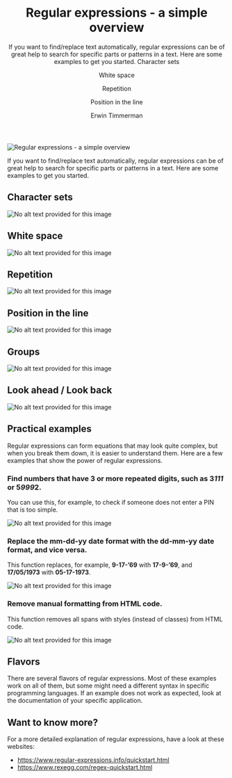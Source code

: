 ﻿---
author: Erwin Timmerman
header_img: _posts/img/2023-04-24-regular-expressions-a-simple-o.png
source: linkedin
source_file: linkedin_2023-04-24-T07-13-34
source_url: https://www.linkedin.com/pulse/regular-expressions-simple-overview-erwin-timmerman/
subtitle: "If you want to find/replace text automatically, regular expressions can\
  \ be of great help to search for specific parts or patterns in a text. Here are\
  \ some examples to get you started. \n  Character sets \n   \n    \n   \n  White\
  \ space \n   \n    \n   \n  Repetition \n   \n    \n   \n  Position in the line\
  \ \n   \n "
tags: []
title: Regular expressions - a simple overview

---
![Regular expressions - a simple overview]({{site.cdn_img_raw}}/_posts/img/2023-04-24-regular-expressions-a-simple-o.png)

If you want to find/replace text automatically, regular expressions can be of great help to search for specific parts or patterns in a text. Here are some examples to get you started.


## Character sets



![No alt text provided for this image]({{site.cdn_img_raw}}/_posts/img/1560340132224.png)

## White space



![No alt text provided for this image]({{site.cdn_img_raw}}/_posts/img/1559819902146.png)

## Repetition



![No alt text provided for this image]({{site.cdn_img_raw}}/_posts/img/1559820400518.png)

## Position in the line



![No alt text provided for this image]({{site.cdn_img_raw}}/_posts/img/1559820441775.png)

## Groups



![No alt text provided for this image]({{site.cdn_img_raw}}/_posts/img/1559820457383.png)

## Look ahead / Look back



![No alt text provided for this image]({{site.cdn_img_raw}}/_posts/img/1559820519474.png)

## Practical examples


Regular expressions can form equations that may look quite complex, but when you break them down, it is easier to understand them. Here are a few examples that show the power of regular expressions.


### Find numbers that have 3 or more repeated digits, such as 3*111* or 5*999*2.


You can use this, for example, to check if someone does not enter a PIN that is too simple.



![No alt text provided for this image]({{site.cdn_img_raw}}/_posts/img/1560340132573.png)

### Replace the mm-dd-yy date format with the dd-mm-yy date format, and vice versa.


This function replaces, for example, **9-17-’69** with **17-9-’69**, and **17/05/1973** with **05-17-1973**.



![No alt text provided for this image]({{site.cdn_img_raw}}/_posts/img/1560340132652.png)

### Remove manual formatting from HTML code.


This function removes all spans with styles (instead of classes) from HTML code.



![No alt text provided for this image]({{site.cdn_img_raw}}/_posts/img/1560340132605.png)

## Flavors


There are several flavors of regular expressions. Most of these examples work on all of them, but some might need a different syntax in specific programming languages. If an example does not work as expected, look at the documentation of your specific application.


## Want to know more?


For a more detailed explanation of regular expressions, have a look at these websites:


* https://www.regular-expressions.info/quickstart.html
* https://www.rexegg.com/regex-quickstart.html


